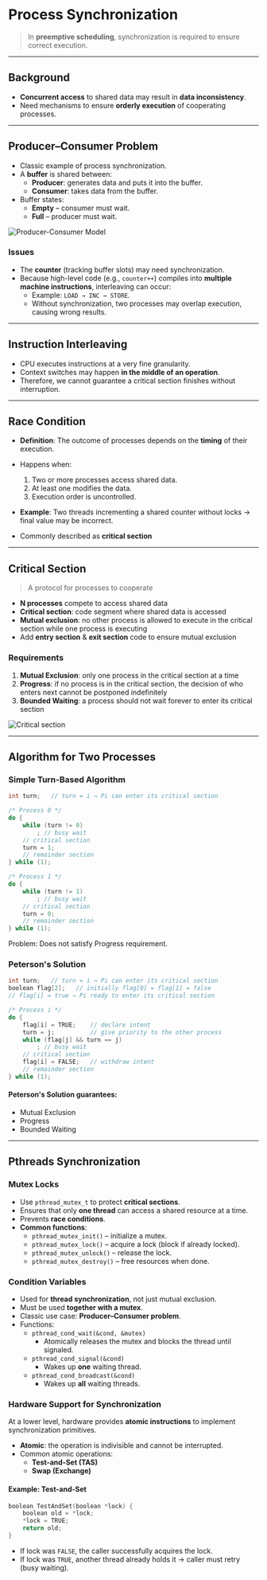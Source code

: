 # Process Synchronization
> In **preemptive scheduling**, synchronization is required to ensure correct execution.

---

## Background
- **Concurrent access** to shared data may result in **data inconsistency**.  
- Need mechanisms to ensure **orderly execution** of cooperating processes.  

---

## Producer–Consumer Problem
- Classic example of process synchronization.  
- A **buffer** is shared between:
  - **Producer**: generates data and puts it into the buffer.  
  - **Consumer**: takes data from the buffer.  
- Buffer states:
  - **Empty** – consumer must wait.  
  - **Full** – producer must wait.  

![Producer-Consumer Model](https://www.cs.uic.edu/~jbell/CourseNotes/OperatingSystems/images/Chapter5/5_00_ProducerConsumer.jpg)

### Issues
- The **counter** (tracking buffer slots) may need synchronization.  
- Because high-level code (e.g., `counter++`) compiles into **multiple machine instructions**, interleaving can occur:
  - Example: `LOAD → INC → STORE`.  
  - Without synchronization, two processes may overlap execution, causing wrong results.  

---

## Instruction Interleaving
- CPU executes instructions at a very fine granularity.  
- Context switches may happen **in the middle of an operation**.  
- Therefore, we cannot guarantee a critical section finishes without interruption.

---

## Race Condition
- **Definition**: The outcome of processes depends on the **timing** of their execution.  
- Happens when:
  1. Two or more processes access shared data.  
  2. At least one modifies the data.  
  3. Execution order is uncontrolled.  

- **Example**: Two threads incrementing a shared counter without locks → final value may be incorrect.  

- Commonly described as **critical section**

---

## Critical Section
> A protocol for processes to cooperate

- **N processes** compete to access shared data  
- **Critical section**: code segment where shared data is accessed  
- **Mutual exclusion**: no other process is allowed to execute in the critical section while one process is executing  
- Add **entry section** & **exit section** code to ensure mutual exclusion  

### Requirements
1. **Mutual Exclusion**: only one process in the critical section at a time  
2. **Progress**: if no process is in the critical section, the decision of who enters next cannot be postponed indefinitely  
3. **Bounded Waiting**: a process should not wait forever to enter its critical section  

![Critical section](https://encrypted-tbn0.gstatic.com/images?q=tbn:ANd9GcQ8IpWRgnZza1LhqwYliAMfk-HjH7NT_9Yhvg&s)

---

## Algorithm for Two Processes

### Simple Turn-Based Algorithm
```c
int turn;   // turn = i → Pi can enter its critical section

/* Process 0 */
do {
    while (turn != 0)
        ; // busy wait
    // critical section
    turn = 1;
    // remainder section
} while (1);

/* Process 1 */
do {
    while (turn != 1)
        ; // busy wait
    // critical section
    turn = 0;
    // remainder section
} while (1);
```
Problem: Does not satisfy Progress requirement.

### Peterson's Solution

``` c
int turn;   // turn = i → Pi can enter its critical section
boolean flag[2];   // initially flag[0] = flag[1] = false
// flag[i] = true → Pi ready to enter its critical section

/* Process i */
do {
    flag[i] = TRUE;    // declare intent
    turn = j;          // give priority to the other process
    while (flag[j] && turn == j)
        ; // busy wait
    // critical section
    flag[i] = FALSE;   // withdraw intent
    // remainder section
} while (1);
```
#### Peterson's Solution guarantees:
- Mutual Exclusion
- Progress
- Bounded Waiting

---

## Pthreads Synchronization

### Mutex Locks
- Use `pthread_mutex_t` to protect **critical sections**.  
- Ensures that only **one thread** can access a shared resource at a time.  
- Prevents **race conditions**.  
- **Common functions**:
  - `pthread_mutex_init()` – initialize a mutex.  
  - `pthread_mutex_lock()` – acquire a lock (block if already locked).  
  - `pthread_mutex_unlock()` – release the lock.  
  - `pthread_mutex_destroy()` – free resources when done.  

### Condition Variables
- Used for **thread synchronization**, not just mutual exclusion.  
- Must be used **together with a mutex**.  
- Classic use case: **Producer–Consumer problem**.  
- Functions:
  - `pthread_cond_wait(&cond, &mutex)`  
    - Atomically releases the mutex and blocks the thread until signaled.  
  - `pthread_cond_signal(&cond)`  
    - Wakes up **one** waiting thread.  
  - `pthread_cond_broadcast(&cond)`  
    - Wakes up **all** waiting threads.  

### Hardware Support for Synchronization
At a lower level, hardware provides **atomic instructions** to implement synchronization primitives.  

- **Atomic**: the operation is indivisible and cannot be interrupted.  
- Common atomic operations:
  - **Test-and-Set (TAS)**
  - **Swap (Exchange)**  

#### Example: Test-and-Set
```c
boolean TestAndSet(boolean *lock) {
    boolean old = *lock;
    *lock = TRUE;
    return old;
}
```

- If lock was `FALSE`, the caller successfully acquires the lock.
- If lock was `TRUE`, another thread already holds it → caller must retry (busy waiting).

